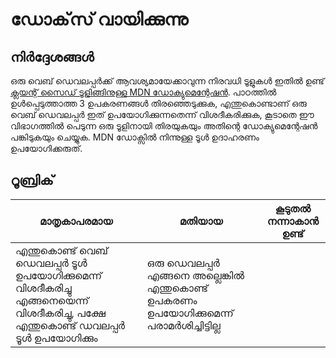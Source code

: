 # ഡോക്‌സ് വായിക്കുന്നു

## നിർദ്ദേശങ്ങൾ

ഒരു വെബ് ഡെവലപ്പർക്ക് ആവശ്യമായേക്കാവുന്ന നിരവധി ടൂളുകൾ ഇതിൽ ഉണ്ട് [ക്ലയന്റ് സൈഡ് ടൂളിങ്ങിനുള്ള MDN ഡോക്യുമെന്റേഷൻ](https://developer.mozilla.org/docs/Learn/Tools_and_testing/Understanding_client-side_tools/Overview). പാഠത്തിൽ ഉൾപ്പെടുത്താത്ത 3 ഉപകരണങ്ങൾ തിരഞ്ഞെടുക്കുക, എന്തുകൊണ്ടാണ് ഒരു വെബ് ഡെവലപ്പർ ഇത് ഉപയോഗിക്കുന്നതെന്ന് വിശദീകരിക്കുക, കൂടാതെ ഈ വിഭാഗത്തിൽ പെടുന്ന ഒരു ടൂളിനായി തിരയുകയും അതിന്റെ ഡോക്യുമെന്റേഷൻ പങ്കിടുകയും ചെയ്യുക. MDN ഡോക്സിൽ നിന്നുള്ള ടൂൾ ഉദാഹരണം ഉപയോഗിക്കരുത്.

## റൂബ്രിക്

മാതൃകാപരമായ | മതിയായ | കൂടുതൽ നന്നാകാൻ ഉണ്ട്
--- | --- | -- |
|എന്തുകൊണ്ട് വെബ് ഡെവലപ്പർ ടൂൾ ഉപയോഗിക്കുമെന്ന് വിശദീകരിച്ചു എങ്ങനെയെന്ന് വിശദീകരിച്ചു, പക്ഷേ എന്തുകൊണ്ട് ഡവലപ്പർ ടൂൾ ഉപയോഗിക്കും| ഒരു ഡെവലപ്പർ എങ്ങനെ അല്ലെങ്കിൽ എന്തുകൊണ്ട് ഉപകരണം ഉപയോഗിക്കുമെന്ന് പരാമർശിച്ചിട്ടില്ല  |